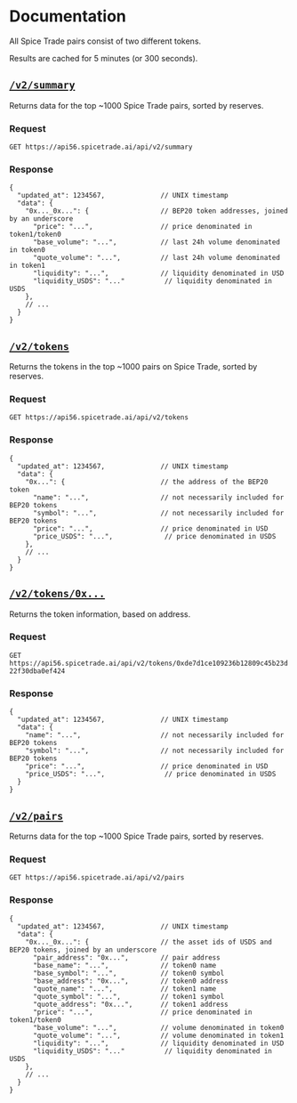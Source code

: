 # Documentation

All Spice Trade pairs consist of two different tokens.

Results are cached for 5 minutes (or 300 seconds).

## [`/v2/summary`](https://api56.spicetrade.ai/api/v2/summary)

Returns data for the top ~1000 Spice Trade pairs, sorted by reserves. 

### Request

`GET https://api56.spicetrade.ai/api/v2/summary`

### Response

```json5
{
  "updated_at": 1234567,              // UNIX timestamp
  "data": {
    "0x..._0x...": {                  // BEP20 token addresses, joined by an underscore
      "price": "...",                 // price denominated in token1/token0
      "base_volume": "...",           // last 24h volume denominated in token0
      "quote_volume": "...",          // last 24h volume denominated in token1
      "liquidity": "...",             // liquidity denominated in USD
      "liquidity_USDS": "..."          // liquidity denominated in USDS
    },
    // ...
  }
}
```

## [`/v2/tokens`](https://api56.spicetrade.ai/api/v2/tokens)

Returns the tokens in the top ~1000 pairs on Spice Trade, sorted by reserves.

### Request

`GET https://api56.spicetrade.ai/api/v2/tokens`

### Response

```json5
{
  "updated_at": 1234567,              // UNIX timestamp
  "data": {
    "0x...": {                        // the address of the BEP20 token
      "name": "...",                  // not necessarily included for BEP20 tokens
      "symbol": "...",                // not necessarily included for BEP20 tokens
      "price": "...",                 // price denominated in USD
      "price_USDS": "...",             // price denominated in USDS
    },
    // ...
  }
}
```

## [`/v2/tokens/0x...`](https://api56.spicetrade.ai/api/v2/tokens/0xde7d1ce109236b12809c45b23d22f30dba0ef424)

Returns the token information, based on address.

### Request

`GET https://api56.spicetrade.ai/api/v2/tokens/0xde7d1ce109236b12809c45b23d22f30dba0ef424`

### Response

```json5
{
  "updated_at": 1234567,              // UNIX timestamp
  "data": {
    "name": "...",                    // not necessarily included for BEP20 tokens
    "symbol": "...",                  // not necessarily included for BEP20 tokens
    "price": "...",                   // price denominated in USD
    "price_USDS": "...",               // price denominated in USDS
  }
}
```

## [`/v2/pairs`](https://api56.spicetrade.ai/api/v2/pairs)

Returns data for the top ~1000 Spice Trade pairs, sorted by reserves.

### Request

`GET https://api56.spicetrade.ai/api/v2/pairs`

### Response

```json5
{
  "updated_at": 1234567,              // UNIX timestamp
  "data": {
    "0x..._0x...": {                  // the asset ids of USDS and BEP20 tokens, joined by an underscore
      "pair_address": "0x...",        // pair address
      "base_name": "...",             // token0 name
      "base_symbol": "...",           // token0 symbol
      "base_address": "0x...",        // token0 address
      "quote_name": "...",            // token1 name
      "quote_symbol": "...",          // token1 symbol
      "quote_address": "0x...",       // token1 address
      "price": "...",                 // price denominated in token1/token0
      "base_volume": "...",           // volume denominated in token0
      "quote_volume": "...",          // volume denominated in token1
      "liquidity": "...",             // liquidity denominated in USD
      "liquidity_USDS": "..."          // liquidity denominated in USDS
    },
    // ...
  }
}
```
